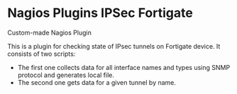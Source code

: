 # Nagios Plugins IPSec Fortigate
Custom-made Nagios Plugin

This is a plugin for checking state of IPsec tunnels on Fortigate device.
It consists of two scripts:
  - The first one collects data for all interface names and types using SNMP protocol and generates local file.
  - The second one gets data for a given tunnel by name.
